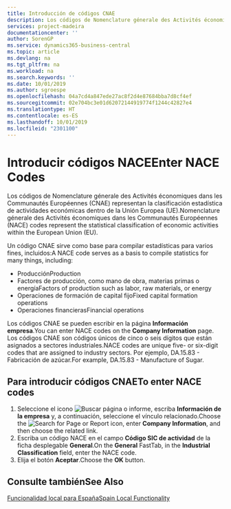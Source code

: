 ```yaml
---
title: Introducción de códigos CNAE
description: Los códigos de Nomenclature génerale des Activités économiques dans les Communautés Européennes (CNAE) representan la clasificación estadística de actividades económicas dentro de la Unión Europea (UE).
services: project-madeira
documentationcenter: ''
author: SorenGP
ms.service: dynamics365-business-central
ms.topic: article
ms.devlang: na
ms.tgt_pltfrm: na
ms.workload: na
ms.search.keywords: ''
ms.date: 10/01/2019
ms.author: sgroespe
ms.openlocfilehash: 04a7cd4a847ede27ac8f2d4e87684bba7d8cf4ef
ms.sourcegitcommit: 02e704bc3e01d62072144919774f1244c42827e4
ms.translationtype: HT
ms.contentlocale: es-ES
ms.lasthandoff: 10/01/2019
ms.locfileid: "2301100"
---
```

# <a name="enter-nace-codes"></a><span data-ttu-id="61923-103">Introducir códigos NACE</span><span class="sxs-lookup"><span data-stu-id="61923-103">Enter NACE Codes</span></span>
<span data-ttu-id="61923-104">Los códigos de Nomenclature génerale des Activités économiques dans les Communautés Européennes (CNAE) representan la clasificación estadística de actividades económicas dentro de la Unión Europea (UE).</span><span class="sxs-lookup"><span data-stu-id="61923-104">Nomenclature génerale des Activités économiques dans les Communautés Européennes (NACE) codes represent the statistical classification of economic activities within the European Union (EU).</span></span>  

<span data-ttu-id="61923-105">Un código CNAE sirve como base para compilar estadísticas para varios fines, incluidos:</span><span class="sxs-lookup"><span data-stu-id="61923-105">A NACE code serves as a basis to compile statistics for many things, including:</span></span>  

- <span data-ttu-id="61923-106">Producción</span><span class="sxs-lookup"><span data-stu-id="61923-106">Production</span></span>  
- <span data-ttu-id="61923-107">Factores de producción, como mano de obra, materias primas o energía</span><span class="sxs-lookup"><span data-stu-id="61923-107">Factors of production such as labor, raw materials, or energy</span></span>  
- <span data-ttu-id="61923-108">Operaciones de formación de capital fijo</span><span class="sxs-lookup"><span data-stu-id="61923-108">Fixed capital formation operations</span></span>  
- <span data-ttu-id="61923-109">Operaciones financieras</span><span class="sxs-lookup"><span data-stu-id="61923-109">Financial operations</span></span>  

<span data-ttu-id="61923-110">Los códigos CNAE se pueden escribir en la página **Información empresa**.</span><span class="sxs-lookup"><span data-stu-id="61923-110">You can enter NACE codes on the **Company Information** page.</span></span> <span data-ttu-id="61923-111">Los códigos CNAE son códigos únicos de cinco o seis dígitos que están asignados a sectores industriales.</span><span class="sxs-lookup"><span data-stu-id="61923-111">NACE codes are unique five- or six-digit codes that are assigned to industry sectors.</span></span> <span data-ttu-id="61923-112">Por ejemplo, DA.15.83 - Fabricación de azúcar.</span><span class="sxs-lookup"><span data-stu-id="61923-112">For example, DA.15.83 - Manufacture of Sugar.</span></span>  

## <a name="to-enter-nace-codes"></a><span data-ttu-id="61923-113">Para introducir códigos CNAE</span><span class="sxs-lookup"><span data-stu-id="61923-113">To enter NACE codes</span></span>  

1.  <span data-ttu-id="61923-114">Seleccione el icono ![Buscar página o informe](../../media/ui-search/search_small.png "icono Buscar página o informe"), escriba **Información de la empresa** y, a continuación, seleccione el vínculo relacionado.</span><span class="sxs-lookup"><span data-stu-id="61923-114">Choose the ![Search for Page or Report](../../media/ui-search/search_small.png "Search for Page or Report icon") icon, enter **Company Information**, and then choose the related link.</span></span>  
2.  <span data-ttu-id="61923-115">Escriba un código NACE en el campo **Código SIC de actividad** de la ficha desplegable **General**.</span><span class="sxs-lookup"><span data-stu-id="61923-115">On the **General** FastTab, in the **Industrial Classification** field, enter the NACE code.</span></span>  
3.  <span data-ttu-id="61923-116">Elija el botón **Aceptar**.</span><span class="sxs-lookup"><span data-stu-id="61923-116">Choose the **OK** button.</span></span>  

## <a name="see-also"></a><span data-ttu-id="61923-117">Consulte también</span><span class="sxs-lookup"><span data-stu-id="61923-117">See Also</span></span>  
 [<span data-ttu-id="61923-118">Funcionalidad local para España</span><span class="sxs-lookup"><span data-stu-id="61923-118">Spain Local Functionality</span></span>](spain-local-functionality.md)
